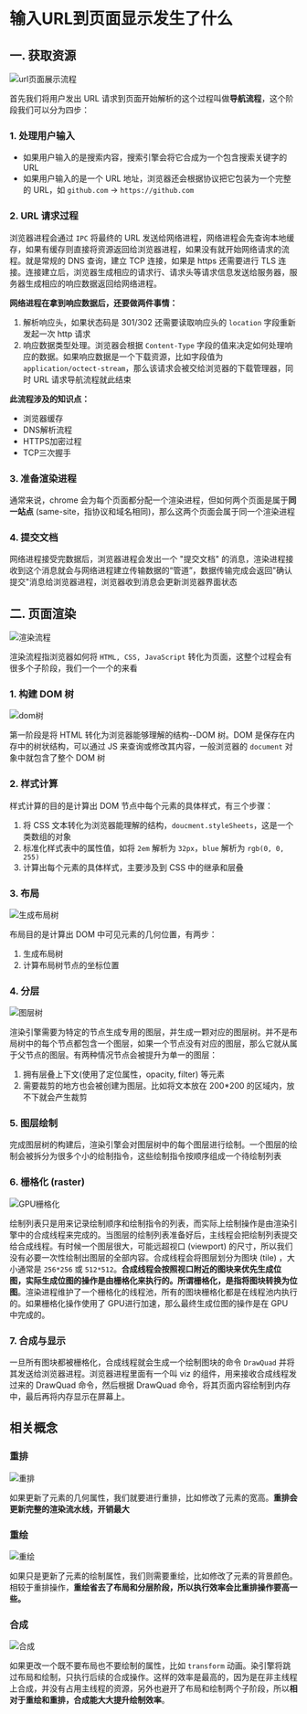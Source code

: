 # 输入URL到页面显示发生了什么



## 一. 获取资源

![url页面展示流程](F:%5Cdesktop%5CDaily_Notes%5Cpublic%5Curl%E9%A1%B5%E9%9D%A2%E5%B1%95%E7%A4%BA%E6%B5%81%E7%A8%8B.png)

首先我们将用户发出 URL 请求到页面开始解析的这个过程叫做**导航流程**，这个阶段我们可以分为四步：

### 1. 处理用户输入

* 如果用户输入的是搜索内容，搜索引擎会将它合成为一个包含搜索关键字的 URL
* 如果用户输入的是一个 URL 地址，浏览器还会根据协议把它包装为一个完整的 URL，如 `github.com` -> `https://github.com`

### 2. URL 请求过程

浏览器进程会通过 `IPC` 将最终的 URL 发送给网络进程，网络进程会先查询本地缓存，如果有缓存则直接将资源返回给浏览器进程，如果没有就开始网络请求的流程。就是常规的 DNS 查询，建立 TCP 连接，如果是 https 还需要进行 TLS 连接。连接建立后，浏览器生成相应的请求行、请求头等请求信息发送给服务器，服务器生成相应的响应数据返回给网络进程。

**网络进程在拿到响应数据后，还要做两件事情：**

1. 解析响应头，如果状态码是 301/302 还需要读取响应头的 `location` 字段重新发起一次 http 请求
2. 响应数据类型处理。浏览器会根据 `Content-Type` 字段的值来决定如何处理响应的数据。如果响应数据是一个下载资源，比如字段值为 `application/octect-stream`，那么该请求会被交给浏览器的下载管理器，同时 URL 请求导航流程就此结束

**此流程涉及的知识点：**

* 浏览器缓存
* DNS解析流程
* HTTPS加密过程
* TCP三次握手

### 3. 准备渲染进程

通常来说，chrome 会为每个页面都分配一个渲染进程，但如何两个页面是属于**同一站点** (same-site，指协议和域名相同)，那么这两个页面会属于同一个渲染进程

### 4. 提交文档

网络进程接受完数据后，浏览器进程会发出一个 "提交文档" 的消息，渲染进程接收到这个消息就会与网络进程建立传输数据的“管道”，数据传输完成会返回"确认提交"消息给浏览器进程，浏览器收到消息会更新浏览器界面状态



## 二. 页面渲染

![渲染流程](F:%5Cdesktop%5CDaily_Notes%5Cpublic%5C%E6%B8%B2%E6%9F%93%E6%B5%81%E7%A8%8B.png)

渲染流程指浏览器如何将 `HTML, CSS, JavaScript` 转化为页面，这整个过程会有很多个子阶段，我们一个一个的来看

### 1. 构建 DOM 树

![dom树](F:%5Cdesktop%5CDaily_Notes%5Cpublic%5Cdom%E6%A0%91.png)

第一阶段是将 HTML 转化为浏览器能够理解的结构--DOM 树。DOM 是保存在内存中的树状结构，可以通过 JS 来查询或修改其内容，一般浏览器的 `document` 对象中就包含了整个 DOM 树

### 2. 样式计算

样式计算的目的是计算出 DOM 节点中每个元素的具体样式，有三个步骤：

1. 将 CSS 文本转化为浏览器能理解的结构，`doucment.styleSheets`，这是一个类数组的对象
2. 标准化样式表中的属性值，如将 `2em` 解析为 `32px`，`blue` 解析为 `rgb(0, 0, 255)`
3. 计算出每个元素的具体样式，主要涉及到 CSS 中的继承和层叠

### 3. 布局

![生成布局树](F:%5Cdesktop%5CDaily_Notes%5Cpublic%5C%E7%94%9F%E6%88%90%E5%B8%83%E5%B1%80%E6%A0%91.png)

布局目的是计算出 DOM 中可见元素的几何位置，有两步：

1. 生成布局树
2. 计算布局树节点的坐标位置

### 4. 分层

![图层树](F:%5Cdesktop%5CDaily_Notes%5Cpublic%5C%E5%9B%BE%E5%B1%82%E6%A0%91.png)

渲染引擎需要为特定的节点生成专用的图层，并生成一颗对应的图层树。并不是布局树中的每个节点都包含一个图层，如果一个节点没有对应的图层，那么它就从属于父节点的图层。有两种情况节点会被提升为单一的图层：

1. 拥有层叠上下文(使用了定位属性，opacity, filter) 等元素
2. 需要裁剪的地方也会被创建为图层。比如将文本放在 200*200 的区域内，放不下就会产生裁剪

### 5. 图层绘制

完成图层树的构建后，渲染引擎会对图层树中的每个图层进行绘制。一个图层的绘制会被拆分为很多个小的绘制指令，这些绘制指令按顺序组成一个待绘制列表

### 6. 栅格化 (raster)

![GPU栅格化](F:%5Cdesktop%5CDaily_Notes%5Cpublic%5CGPU%E6%A0%85%E6%A0%BC%E5%8C%96.png)

绘制列表只是用来记录绘制顺序和绘制指令的列表，而实际上绘制操作是由渲染引擎中的合成线程来完成的。当图层的绘制列表准备好后，主线程会把绘制列表提交给合成线程。有时候一个图层很大，可能远超视口 (viewport) 的尺寸，所以我们没有必要一次性绘制出图层的全部内容。合成线程会将图层划分为图块 (tile) ，大小通常是 `256*256` 或 `512*512`。**合成线程会按照视口附近的图块来优先生成位图，实际生成位图的操作是由栅格化来执行的。所谓栅格化，是指将图块转换为位图**。渲染进程维护了一个栅格化的线程池，所有的图块栅格化都是在线程池内执行的。如果栅格化操作使用了 GPU进行加速，那么最终生成位图的操作是在 GPU 中完成的。

### 7. 合成与显示

一旦所有图块都被栅格化，合成线程就会生成一个绘制图块的命令 `DrawQuad` 并将其发送给浏览器进程。浏览器进程里面有一个叫 viz 的组件，用来接收合成线程发过来的 DrawQuad 命令，然后根据 DrawQuad 命令，将其页面内容绘制到内存中，最后再将内存显示在屏幕上。



## 相关概念

### 重排

![重排](F:%5Cdesktop%5CDaily_Notes%5Cpublic%5C%E9%87%8D%E6%8E%92.png)

如果更新了元素的几何属性，我们就要进行重排，比如修改了元素的宽高。**重排会更新完整的渲染流水线，开销最大**

### 重绘

![重绘](F:%5Cdesktop%5CDaily_Notes%5Cpublic%5C%E9%87%8D%E7%BB%98.png)

如果只是更新了元素的绘制属性，我们则需要重绘，比如修改了元素的背景颜色。相较于重排操作，**重绘省去了布局和分层阶段，所以执行效率会比重排操作要高一些。**

### 合成

![合成](F:%5Cdesktop%5CDaily_Notes%5Cpublic%5C%E5%90%88%E6%88%90.png)

如果更改一个既不要布局也不要绘制的属性，比如 `transform` 动画。染引擎将跳过布局和绘制，只执行后续的合成操作。这样的效率是最高的，因为是在非主线程上合成，并没有占用主线程的资源，另外也避开了布局和绘制两个子阶段，所以**相对于重绘和重排，合成能大大提升绘制效率**。

